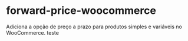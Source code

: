 # forward-price-woocommerce
Adiciona a opção de preço a prazo para produtos simples e variáveis no WooCommerce.
teste